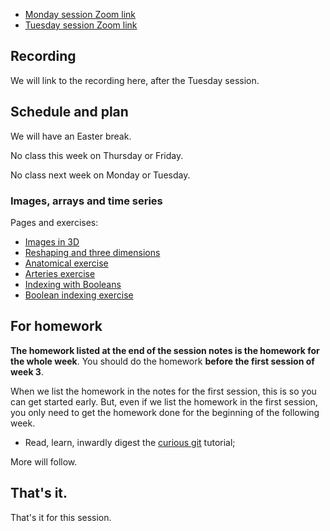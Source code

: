 * [Monday session Zoom link](https://bham-ac-uk.zoom.us/j/87903087978?pwd=OEtJbXBCekRiRjV2UkJnRmtxbUxXUT09)
* [Tuesday session Zoom link](https://bham-ac-uk.zoom.us/j/86508385148?pwd=WjNSdTdQUWkyWjRwVjBTeTVjSGczQT09)

## Recording

We will link to the recording here, after the Tuesday session.

## Schedule and plan

We will have an Easter break.

No class this week on Thursday or Friday.

No class next week on Monday or Tuesday.

### Images, arrays and time series

Pages and exercises:

* [Images in 3D](https://textbook.nipraxis.org/images_3d)
* [Reshaping and three
  dimensions](https://textbook.nipraxis.org/reshape_and_3d.html)
* [Anatomical
  exercise](https://hub.nipraxis.org/hub/user-redirect/git-pull?repo=https%3A//github.com/nipraxis/anatomical&subPath=anatomical.ipynb)
* [Arteries
  exercise](https://hub.nipraxis.org/hub/user-redirect/git-pull?repo=https%3A//github.com/nipraxis/arteries&subPath=arteries.ipynb)
* [Indexing with
  Booleans](https://textbook.nipraxis.org/boolean_indexing.html)
* [Boolean indexing
  exercise](https://hub.nipraxis.org/hub/user-redirect/git-pull?repo=https%3A//github.com/uob-cfd/boolean_indexing&subPath=boolean_indexing.ipynb)

## For homework

**The homework listed at the end of the session notes is the homework for the whole week**.  You should do the homework **before the first session of week 3**.

When we list the homework in the notes for the first session, this is so you
can get started early.  But, even if we list the homework in the first
session, you only need to get the homework done for the beginning of the
following week.

- Read, learn, inwardly digest the [curious
  git](https://matthew-brett.github.io/curious-git/) tutorial;

More will follow.

## That's it.

That's it for this session.
